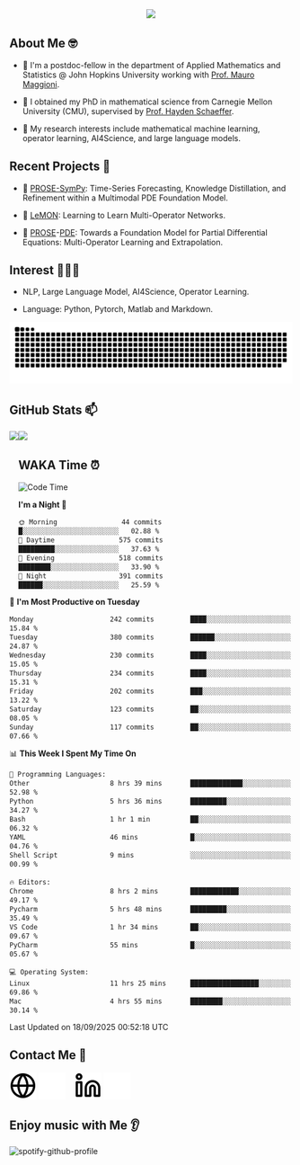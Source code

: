 

<div align="center">
<!--   <h3>Hi there 👋, I'm Jingmin Sun (孙婧旻)</h3> -->
  <img src="https://readme-typing-svg.demolab.com?font=Inconsolata&weight=500&size=50&pause=1000&color=787062&center=true&vCenter=true&repeat=true&random=false&width=1300&height=140&lines=%E2%9C%A9+Hi+there%21+I'm+Jingmin+Sun+%E2%9C%A9;%E5%A4%A7%E5%AE%B6%F0%9F%90%92%E5%91%80+%E8%BF%99%E9%87%8C%E6%98%AF%E5%B0%8F%E5%AD%99%F0%9F%8C%83" />

</div>

## About Me 🤓 
- 👀 I'm a postdoc-fellow in the department of Applied Mathematics and Statistics @ John Hopkins University working with <a href="https://mauromaggioni.duckdns.org/" target="_blank">Prof. Mauro Maggioni</a>.

- 🌱 I obtained my PhD in mathematical science from Carnegie Mellon University (CMU), supervised by  <a href="https://sites.google.com/view/haydenschaeffer/" target="_blank">Prof. Hayden Schaeffer</a>.

- 💬 My research interests include mathematical machine learning, operator learning, AI4Science, and large language models.

## Recent Projects 📒
- 🔭 <a href="https://github.com/JingminSun/prose_v1" target="_blank">PROSE-SymPy</a>: Time-Series Forecasting, Knowledge Distillation, and Refinement within a Multimodal PDE Foundation Model.

- 🔭 <a href="https://github.com/JingminSun/LeMON_PROSE" target="_blank"> LeMON</a>:  Learning to Learn Multi-Operator Networks.

- 🔭 <a href="https://github.com/JingminSun/prose" target="_blank">PROSE</a>-<a href="https://github.com/JingminSun/prose_v1" target="_blank">PDE</a>: Towards a Foundation Model for Partial Differential Equations: Multi-Operator Learning and Extrapolation.
  
## Interest 👨🏽‍💻
- NLP, Large Language Model, AI4Science, Operator Learning.

- Language: Python, Pytorch, Matlab and Markdown.
<picture>
  <source media="(prefers-color-scheme: dark)" srcset="https://raw.githubusercontent.com/JingminSun/JingminSun/output/github-contribution-grid-snake-dark.svg">
  <source media="(prefers-color-scheme: light)" srcset="https://raw.githubusercontent.com/JingminSun/JingminSun/output/github-contribution-grid-snake.svg">
  <img alt="github contribution grid snake animation" src="https://raw.githubusercontent.com/JingminSun/JingminSun/output/github-contribution-grid-snake.svg">
</picture>

## GitHub Stats 📫

<div>
  <img height="170" align="left" src="https://github-readme-stats-three-nu-80.vercel.app/api?username=JingminSun&show_icons=true&theme=transparent&count_private=true&rank_icon=github&include_all_commits=true" />
  <img height="170" src="https://github-readme-stats-three-nu-80.vercel.app/api/top-langs/?username=JingminSun&hide_langs_below=1&theme=transparent&line_height=27&layout=compact&count_private=true" />
</div>

## WAKA Time ⏰

<!--START_SECTION:waka-->
![Code Time](http://img.shields.io/badge/Code%20Time-179%20hrs%2017%20mins-blue)

**I'm a Night 🦉** 

```text
🌞 Morning                44 commits          █░░░░░░░░░░░░░░░░░░░░░░░░   02.88 % 
🌆 Daytime                575 commits         █████████░░░░░░░░░░░░░░░░   37.63 % 
🌃 Evening                518 commits         ████████░░░░░░░░░░░░░░░░░   33.90 % 
🌙 Night                  391 commits         ██████░░░░░░░░░░░░░░░░░░░   25.59 % 
```
📅 **I'm Most Productive on Tuesday** 

```text
Monday                   242 commits         ████░░░░░░░░░░░░░░░░░░░░░   15.84 % 
Tuesday                  380 commits         ██████░░░░░░░░░░░░░░░░░░░   24.87 % 
Wednesday                230 commits         ████░░░░░░░░░░░░░░░░░░░░░   15.05 % 
Thursday                 234 commits         ████░░░░░░░░░░░░░░░░░░░░░   15.31 % 
Friday                   202 commits         ███░░░░░░░░░░░░░░░░░░░░░░   13.22 % 
Saturday                 123 commits         ██░░░░░░░░░░░░░░░░░░░░░░░   08.05 % 
Sunday                   117 commits         ██░░░░░░░░░░░░░░░░░░░░░░░   07.66 % 
```


📊 **This Week I Spent My Time On** 

```text
💬 Programming Languages: 
Other                    8 hrs 39 mins       █████████████░░░░░░░░░░░░   52.98 % 
Python                   5 hrs 36 mins       █████████░░░░░░░░░░░░░░░░   34.27 % 
Bash                     1 hr 1 min          ██░░░░░░░░░░░░░░░░░░░░░░░   06.32 % 
YAML                     46 mins             █░░░░░░░░░░░░░░░░░░░░░░░░   04.76 % 
Shell Script             9 mins              ░░░░░░░░░░░░░░░░░░░░░░░░░   00.99 % 

🔥 Editors: 
Chrome                   8 hrs 2 mins        ████████████░░░░░░░░░░░░░   49.17 % 
Pycharm                  5 hrs 48 mins       █████████░░░░░░░░░░░░░░░░   35.49 % 
VS Code                  1 hr 34 mins        ██░░░░░░░░░░░░░░░░░░░░░░░   09.67 % 
PyCharm                  55 mins             █░░░░░░░░░░░░░░░░░░░░░░░░   05.67 % 

💻 Operating System: 
Linux                    11 hrs 25 mins      █████████████████░░░░░░░░   69.86 % 
Mac                      4 hrs 55 mins       ████████░░░░░░░░░░░░░░░░░   30.14 % 
```


 Last Updated on 18/09/2025 00:52:18 UTC
<!--END_SECTION:waka-->


## Contact Me 👯

[![website](./img/globe-light.svg)](https://jingminsun.github.io#gh-light-mode-only)
[![website](./img/globe-dark.svg)](https://jingminsun.github.io#gh-dark-mode-only)
&nbsp;&nbsp;
[![website](./img/linkedin-light.svg)](https://linkedin.com/in/jingmin-sun-529ab816b/#gh-light-mode-only)
[![website](./img/linkedin-dark.svg)](https://linkedin.com/in/jingmin-sun-529ab816b#gh-dark-mode-only)

## Enjoy music with Me 👂
![spotify-github-profile](https://spotify-github-profile.kittinanx.com/api/view?uid=316omdldpvpn3opl3jut4pxkmize&cover_image=false&theme=default&show_offline=false&background_color=121212&interchange=false)

